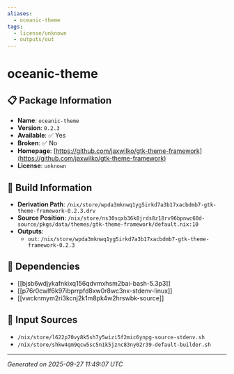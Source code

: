```yaml
---
aliases:
  - oceanic-theme
tags:
  - license/unknown
  - outputs/out
---
```


# oceanic-theme

## 📋 Package Information

- **Name**: `oceanic-theme`
- **Version**: `0.2.3`
- **Available**: ✅ Yes
- **Broken**: ✅ No
- **Homepage**: [https://github.com/jaxwilko/gtk-theme-framework](https://github.com/jaxwilko/gtk-theme-framework)
- **License**: `unknown`

## 🔧 Build Information

- **Derivation Path**: `/nix/store/wpda3mknwq1yg5irkd7a3b17xacbdmb7-gtk-theme-framework-0.2.3.drv`
- **Source Position**: `/nix/store/ns30sqxb36k8jrds8z18rv96bpnwc60d-source/pkgs/data/themes/gtk-theme-framework/default.nix:10`
- **Outputs**:
  - `out`:  `/nix/store/wpda3mknwq1yg5irkd7a3b17xacbdmb7-gtk-theme-framework-0.2.3`

## 🔗 Dependencies

- [[bjsb6wdjykafnkixq156qdvmxhsm2bai-bash-5.3p3]]
- [[p76r0cwlf6k97ibprrpfd8xw0r8wc3nx-stdenv-linux]]
- [[vwcknmym2ri3kcnj2k1m8pk4w2hrswbk-source]]

## 📁 Input Sources

- `/nix/store/l622p70vy8k5sh7y5wizi5f2mic6ynpg-source-stdenv.sh`
- `/nix/store/shkw4qm9qcw5sc5n1k5jznc83ny02r39-default-builder.sh`

---
*Generated on 2025-09-27 11:49:07 UTC*
